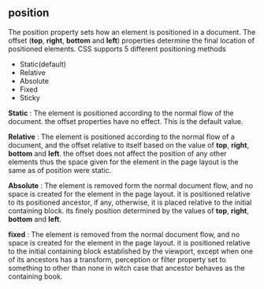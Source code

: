 ## position
The position property sets how an element is positioned in a document. The offset (**top**, **right**, **bottom** and **left**) properties determine the final location of positioned elements. CSS supports 5 different positioning methods
 - Static(default)
 - Relative
 - Absolute
 - Fixed
 - Sticky

**Static**
: The element is positioned according to the normal flow of the document. the offset properties have no effect. This is the default value.

**Relative**
: The element is positioned according to the normal flow of a document, and the offset relative to itself based on the value of **top**, **right**, **bottom** and **left**. the offset does not affect the position of any other elements thus the space given for the element in the page layout is the same as of position were static.

**Absolute**
: The element is removed form the normal document flow, and no space is created for the element in the page layout. it is positioned relative to its positioned ancestor, if any, otherwise, it is placed relative to the initial containing block. its finely position determined by the values of **top**, **right**, **bottom** and **left**.

**fixed**
: The element is removed from the normal document flow, and no space is created for the element in the page layout. it is positioned relative to the initial containing block established by the viewport, except when one of its ancestors has a transform, perception or filter property set to something to other than none in witch case that ancestor behaves as the containing book.

<!--stackedit_data:
eyJoaXN0b3J5IjpbMzc0NTY2MzEyLC0xNTc4NzU0MjU2LDExOD
k1MDI3NDYsLTcwOTU5MjgwNywxODMwMTI3NzI0LDE3MTQxOTAx
NjAsLTIxMzE3Njk4MCwxMzEwODE5Njk2LC0yMTMxNzY5ODBdfQ
==
-->